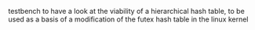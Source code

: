 testbench to have a look at the viability of a hierarchical hash table, to be used as a basis of a modification of the futex hash table in the linux kernel
